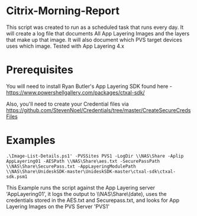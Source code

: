 # Citrix-Morning-Report
This script was created to run as a scheduled task that runs every day.  It will create a log file that documents All App Layering Images and the layers that make up that image.  It will also document which PVS target devices uses which image.
Tested with App Layering 4.x


# Prerequisites
You will need to install Ryan Butler's App Layering SDK found here - https://www.powershellgallery.com/packages/ctxal-sdk/

Also, you'll need to create your Credential files via https://github.com/StevenNoel/Credentials/tree/master/CreateSecureCredsFiles

# Examples
```
.\Image-List-Details.ps1' -PVSSites PVS1 -LogDir \\NAS\Share -Aplip AppLayering01 -AESPath \\NAS\Share\aes.txt -SecurePassPath \\NAS\Share\SecurePass.txt -AppLayeringModulePath \\NAS\Share\UnideskSDK-master\UnideskSDK-master\ctxal-sdk\ctxal-sdk.psm1
```
This Example runs the script against the App Layering server 'AppLayering01', it logs the output to \\\NAS\Share\\(date), uses the credentials stored in the AES.txt and Securepass.txt, and looks for App Layering Images on the PVS Server 'PVS1'
```
